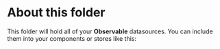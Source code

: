 # About this folder
This folder will hold all of your **Observable** datasources.
You can include them into your components or stores like this:
